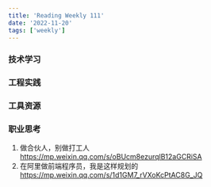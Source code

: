 ```yaml
---
title: 'Reading Weekly 111'
date: '2022-11-20'
tags: ['weekly']
---
```


### 技术学习

### 工程实践

### 工具资源

### 职业思考

1. 做合伙人，别做打工人 https://mp.weixin.qq.com/s/oBUcm8ezurqlB12aGCRiSA
2. 在阿里做前端程序员，我是这样规划的 https://mp.weixin.qq.com/s/1d1GM7_rVXoKcPtAC8G_JQ
